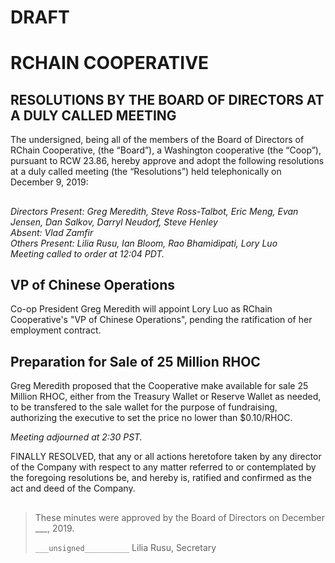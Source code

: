 # DRAFT

# RCHAIN COOPERATIVE

## RESOLUTIONS BY THE BOARD OF DIRECTORS AT A DULY CALLED MEETING

The undersigned, being all of the members of the Board of Directors of RChain Cooperative, (the “Board”), a Washington cooperative (the “Coop”), pursuant to RCW 23.86, hereby approve and adopt the following resolutions at a duly called meeting (the “Resolutions”) held telephonically on December 9, 2019:

##

*Directors Present: Greg Meredith, Steve Ross-Talbot, Eric Meng, Evan Jensen, Dan Salkov, Darryl Neudorf, Steve Henley* \
*Absent:  Vlad Zamfir* \
*Others Present:  Lilia Rusu, Ian Bloom, Rao Bhamidipati, Lory Luo* \
*Meeting called to order at 12:04 PDT.*

##

## VP of Chinese Operations

Co-op President Greg Meredith will appoint Lory Luo as RChain Cooperative's "VP of Chinese Operations", pending the ratification of her employment contract.


## Preparation for Sale of 25 Million RHOC

Greg Meredith proposed that the Cooperative make available for sale 25 Million RHOC, either from the Treasury Wallet or Reserve Wallet as needed, to be transfered to the sale wallet for the purpose of fundraising, authorizing the executive to set the price no lower than $0.10/RHOC.



*Meeting adjourned at 2:30 PST.*

FINALLY RESOLVED, that any or all actions heretofore taken by any director of the Company with respect to any matter referred to or contemplated by the foregoing resolutions be, and hereby is, ratified and confirmed as the act and deed of the Company.

##

>These minutes were approved by the Board of Directors on December ___, 2019.
>
> `___unsigned__________`
> Lilia Rusu, Secretary
